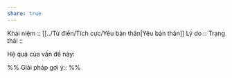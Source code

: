 ```yaml
---
share: true
---
```

Khái niệm :: [[../Từ điển/Tích cực/Yêu bản thân|Yêu bản thân]]
Lý do :: 
Trạng thái :: 

Hệ quả của vấn đề này:


%%
Giải pháp gợi ý:: 
%%

